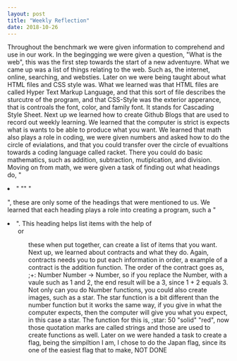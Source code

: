 ```yaml
---
layout: post
title: "Weekly Reflection"
date: 2018-10-26
---
```


Throughout the benchmark we were given information to comprehend and use in our work. In the begingging we were given a question, "What is the web", this was the first step towards the start of a new adventuyre. What we came up was a list of things relating to the web. Such as, the internet, online, searching, and websties. Later on we were being taught about what HTML files and CSS style was. What we learned was that HTML files are called Hyper Text Markup Language, and that this sort of file describes the sturcutre of the program, and that CSS-Style was the exterior apperance, that is controals the font, color, and family font. It stands for Cascading Style Sheet. Next up we learned how to create Github Blogs that are used to record out weekly learning. We learned that the computer is strict is expects what is wants to be able to produce what you want. We learned that math also plays a role in coding, we were given numbers and asked how to do the circle of evialations, and that you could transfer over the circle of evualtions towards a coding language called racket. There you could do basic mathematics, such as addition, subtraction, mutiplcation, and division. Moving on from math, we were given a task of finding out what headings do, "<li>" "<heads>" "<p>", these are only some of the headings that were mentioned to us. We learned that each heading plays a role into creating a program, such a "<li>". This heading helps list items with the help of <ol> or <ul> these when put together, can create a list of items that you want. Next up, we learned about contracts and what they do. Again, contracts needs you to put each information in order, a example of a contract is the addition function. The order of the contract goes as, ;+: Number Number -> Number, so if you replace the Number, with a vaule such as 1 and 2, the end result will be a 3, since 1 + 2 equals 3. Not only can you do Number functions, you could also create images, such as a star. The star function is a bit different than the number function but it works the same way, if you give in what the computer expects, then the computer will give you what you expect, in this case a star. The function for this is, ;star: 50 "solid" "red", now those quotation marks are called strings and those are used to create functions as well. Later on we were handed a task to create a flag, being the simpiltion I am, I chose to do the Japan flag, since its one of the easiest flag that to make, NOT DONE

